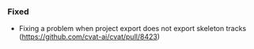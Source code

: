 ### Fixed

- Fixing a problem when project export does not export skeleton tracks
  (<https://github.com/cvat-ai/cvat/pull/8423>)
